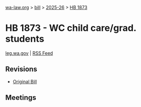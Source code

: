 [wa-law.org](/) > [bill](/bill/) > [2025-26](/bill/2025-26/) > [HB 1873](/bill/2025-26/hb/1873/)

# HB 1873 - WC child care/grad. students
[leg.wa.gov](https://app.leg.wa.gov/billsummary?BillNumber=1873&Year=2025&Initiative=false) | [RSS Feed](./rss.xml)

## Revisions
* [Original Bill](1/)

## Meetings